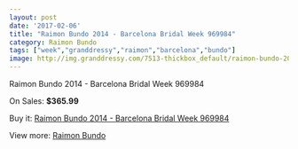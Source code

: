 ```yaml
---
layout: post
date: '2017-02-06'
title: "Raimon Bundo 2014 - Barcelona Bridal Week 969984"
category: Raimon Bundo
tags: ["week","granddressy","raimon","barcelona","bundo"]
image: http://img.granddressy.com/7513-thickbox_default/raimon-bundo-2014-barcelona-bridal-week-969984.jpg
---
```

Raimon Bundo 2014 - Barcelona Bridal Week 969984

On Sales: **$365.99**
<a href="https://www.granddressy.com/en/raimon-bundo/6760-raimon-bundo-2014-barcelona-bridal-week-969984.html"><amp-img layout="responsive" width="600" height="600" src="//img.granddressy.com/7513-thickbox_default/raimon-bundo-2014-barcelona-bridal-week-969984.jpg" alt="Raimon Bundo 2014 - Barcelona Bridal Week 969984 0" /></a>

Buy it: [Raimon Bundo 2014 - Barcelona Bridal Week 969984](https://www.granddressy.com/en/raimon-bundo/6760-raimon-bundo-2014-barcelona-bridal-week-969984.html "Raimon Bundo 2014 - Barcelona Bridal Week 969984")

View more: [Raimon Bundo](https://www.granddressy.com/en/248-raimon-bundo "Raimon Bundo")